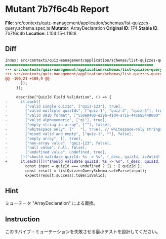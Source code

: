 # Mutant 7b7f6c4b Report

**File**: src/contexts/quiz-management/application/schemas/list-quizzes-query.schema.spec.ts
**Mutator**: ArrayDeclaration
**Original ID**: 174
**Stable ID**: 7b7f6c4b
**Location**: L104:15–L116:8

## Diff

```diff
Index: src/contexts/quiz-management/application/schemas/list-quizzes-query.schema.spec.ts
===================================================================
--- src/contexts/quiz-management/application/schemas/list-quizzes-query.schema.spec.ts	original
+++ src/contexts/quiz-management/application/schemas/list-quizzes-query.schema.spec.ts	mutated #174
@@ -100,21 +100,9 @@
       });
     });
 
     describe("QuizId Field Validation", () => {
-      it.each([
-        ["valid single quizId", ["quiz-123"], true],
-        ["valid multiple quizIds", ["quiz-1", "quiz-2", "quiz-3"], true],
-        ["valid UUID format", ["550e8400-e29b-41d4-a716-446655440000"], true],
-        ["valid alphanumeric", ["q1"], true],
-        ["empty string in array", [""], false],
-        ["whitespace only", ["   "], true], // whitespace-only strings have length > 0
-        ["mixed valid and empty", ["quiz-1", ""], false],
-        ["empty array", [], true],
-        ["non-array value", "quiz-123", false],
-        ["null value", null, false],
-        ["undefined value", undefined, true],
-      ])("should validate quizId: %s -> %s", (_desc, quizId, isValid) => {
+      it.each([])("should validate quizId: %s -> %s", (_desc, quizId, isValid) => {
         const input = quizId === undefined ? {} : { quizId };
         const result = listQuizzesQuerySchema.safeParse(input);
         expect(result.success).toBe(isValid);
```

## Hint

ミューテータ "ArrayDeclaration" による置換。

## Instruction

このサバイブ・ミューテーションを失敗させる最小テストを設計してください。
